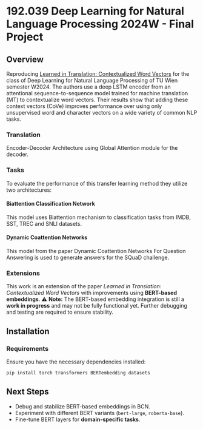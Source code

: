 
# **192.039 Deep Learning for Natural Language Processing 2024W - Final Project**

## **Overview**

Reproducing [Learned in Translation: Contextualized Word Vectors](https://arxiv.org/abs/1708.00107) for the class of Deep Learning for Natural Language Processing of TU Wien semester W2024. The authors use a deep LSTM encoder from an attentional sequence-to-sequence model trained for machine translation (MT) to contextualize word vectors. Their results show that adding these context vectors (CoVe) improves performance over using only unsupervised word and character vectors on a wide variety of common NLP tasks.

### Translation
Encoder-Decoder Architecture using Global Attention module for the decoder.

### Tasks
To evaluate the performance of this transfer learning method they utilize two architectures:

#### Biattention Classification Network
This model uses Biattention mechanism to classification tasks from IMDB, SST, TREC and SNLI datasets.

#### Dynamic Coattention Networks 
This model from the paper Dynamic Coattention Networks For Question Answering is used to generate answers for the SQuaD challenge.

### Extensions
This work is an extension of the paper _Learned in Translation: Contextualized Word Vectors_ with improvements using **BERT-based embeddings**.
⚠ **Note:** The BERT-based embedding integration is still a **work in progress** and may not be fully functional yet. Further debugging and testing are required to ensure stability.

## **Installation**
### **Requirements**
Ensure you have the necessary dependencies installed:
```bash
pip install torch transformers BERTembedding datasets
```

## **Next Steps**
- Debug and stabilize BERT-based embeddings in BCN.
- Experiment with different BERT variants (`bert-large`, `roberta-base`).
- Fine-tune BERT layers for **domain-specific tasks**.




